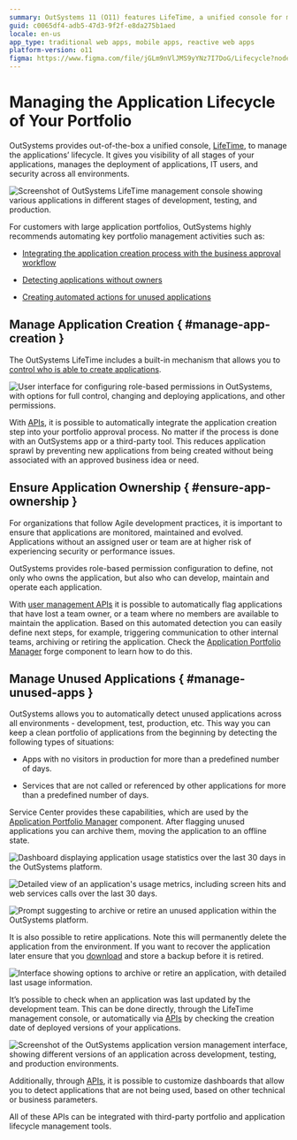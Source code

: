 ```yaml
---
summary: OutSystems 11 (O11) features LifeTime, a unified console for managing application lifecycles, deployments, and security across environments.
guid: c0065df4-adb5-47d3-9f2f-e8da275b1aed
locale: en-us
app_type: traditional web apps, mobile apps, reactive web apps
platform-version: o11
figma: https://www.figma.com/file/jGLm9nVlJMS9yYNz7I7DoG/Lifecycle?node-id=147:325
---
```


# Managing the Application Lifecycle of Your Portfolio

OutSystems provides out-of-the-box a unified console, [LifeTime](https://success.outsystems.com/Documentation/11/Managing_the_Applications_Lifecycle), to manage the applications’ lifecycle. It gives you visibility of all stages of your applications, manages the deployment of applications, IT users, and security across all environments.

![Screenshot of OutSystems LifeTime management console showing various applications in different stages of development, testing, and production.](images/managing-app-lifecycle-portfolio-0.png "OutSystems LifeTime Management Console Overview")

For customers with large application portfolios, OutSystems highly recommends automating key portfolio management activities such as:

* [Integrating the application creation process with the business approval workflow](#manage-app-creation)

* [Detecting applications without owners](#ensure-app-ownership)

* [Creating automated actions for unused applications](#manage-unused-apps)

## Manage Application Creation { #manage-app-creation }

The OutSystems LifeTime includes a built-in mechanism that allows you to [control who is able to create applications](https://success.outsystems.com/Documentation/11/Managing_the_Applications_Lifecycle/Manage_IT_Users/Control_Who_Creates_Applications). 

![User interface for configuring role-based permissions in OutSystems, with options for full control, changing and deploying applications, and other permissions.](images/managing-app-lifecycle-portfolio-1.png "OutSystems Role Configuration Interface")

With [APIs](https://success.outsystems.com/Documentation/11/Reference/OutSystems_APIs/LifeTime_API_v2), it is possible to automatically integrate the application creation step into your portfolio approval process. No matter if the process is done with an OutSystems app or a third-party tool. This reduces application sprawl by preventing new applications from being created without being associated with an approved business idea or need.

## Ensure Application Ownership { #ensure-app-ownership }

For organizations that follow Agile development practices, it is important to ensure that applications are monitored, maintained and evolved. Applications without an assigned user or team are at higher risk of experiencing security or performance issues.

OutSystems provides role-based permission configuration to define, not only who owns the application, but also who can develop, maintain and operate each application.

With [user management APIs](https://success.outsystems.com/Documentation/11/Reference/OutSystems_APIs/LifeTime_API_v2) it is possible to automatically flag applications that have lost a team owner, or a team where no members are available to maintain the application. Based on this automated detection you can easily define next steps, for example, triggering communication to other internal teams, archiving or retiring the application. Check the [Application Portfolio Manager](https://www.outsystems.com/forge/component-overview/7870/application-portfolio-manager) forge component to learn how to do this.

## Manage Unused Applications { #manage-unused-apps }

OutSystems allows you to automatically detect unused applications across all environments - development, test, production, etc. This way you can keep a clean portfolio of applications from the beginning by detecting the following types of situations:

* Apps with no visitors in production for more than a predefined number of days.

* Services that are not called or referenced by other applications for more than a predefined number of days.

Service Center provides these capabilities, which are used by the [Application Portfolio Manager](https://www.outsystems.com/forge/component-overview/7870/application-portfolio-manager) component. After flagging unused applications you can archive them, moving the application to an offline state.

![Dashboard displaying application usage statistics over the last 30 days in the OutSystems platform.](images/managing-app-lifecycle-portfolio-2.png "Application Portfolio Management Dashboard")

![Detailed view of an application's usage metrics, including screen hits and web services calls over the last 30 days.](images/managing-app-lifecycle-portfolio-3.png "Detailed Application Usage Metrics")

![Prompt suggesting to archive or retire an unused application within the OutSystems platform.](images/managing-app-lifecycle-portfolio-4.png "Application Retirement Prompt")

It is also possible to retire applications. Note this will permanently delete the application from the environment. If you want to recover the application later ensure that you [download](https://success.outsystems.com/Documentation/11/Reference/OutSystems_APIs/LifeTime_API_v2#operation--applications--ApplicationKey--versions--VersionKey--content--get) and store a backup before it is retired.

![Interface showing options to archive or retire an application, with detailed last usage information.](images/managing-app-lifecycle-portfolio-5.png "Application Archiving Options")

It’s possible to check when an application was last updated by the development team. This can be done directly, through the LifeTime management console, or automatically via [APIs](https://success.outsystems.com/Documentation/11/Reference/OutSystems_APIs/LifeTime_API_v2#operation--applications--ApplicationKey--versions--VersionKey---get) by checking the creation date of deployed versions of your applications.

![Screenshot of the OutSystems application version management interface, showing different versions of an application across development, testing, and production environments.](images/managing-app-lifecycle-portfolio-6.png "OutSystems Application Version Management")

Additionally, through [APIs](https://success.outsystems.com/Documentation/11/Reference/OutSystems_APIs), it is possible to customize dashboards that allow you to detect applications that are not being used, based on other technical or business parameters.

All of these APIs can be integrated with third-party portfolio and application lifecycle management tools.
